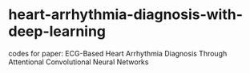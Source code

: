 # heart-arrhythmia-diagnosis-with-deep-learning
codes for paper: ECG-Based Heart Arrhythmia Diagnosis Through Attentional Convolutional Neural Networks
